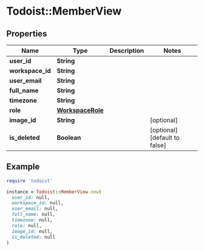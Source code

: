 # Todoist::MemberView

## Properties

| Name | Type | Description | Notes |
| ---- | ---- | ----------- | ----- |
| **user_id** | **String** |  |  |
| **workspace_id** | **String** |  |  |
| **user_email** | **String** |  |  |
| **full_name** | **String** |  |  |
| **timezone** | **String** |  |  |
| **role** | [**WorkspaceRole**](WorkspaceRole.md) |  |  |
| **image_id** | **String** |  | [optional] |
| **is_deleted** | **Boolean** |  | [optional][default to false] |

## Example

```ruby
require 'todoist'

instance = Todoist::MemberView.new(
  user_id: null,
  workspace_id: null,
  user_email: null,
  full_name: null,
  timezone: null,
  role: null,
  image_id: null,
  is_deleted: null
)
```


